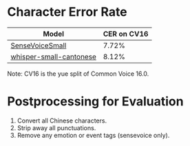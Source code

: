 # Character Error Rate
| Model           | CER on CV16 |
|-----------------|-------|
| [SenseVoiceSmall](https://huggingface.co/FunAudioLLM/SenseVoiceSmall) | 7.72% |
| [whisper-small-cantonese](https://huggingface.co/alvanlii/whisper-small-cantonese)   | 8.12% |

Note: CV16 is the yue split of Common Voice 16.0.

# Postprocessing for Evaluation

1. Convert all Chinese characters.
2. Strip away all punctuations.
3. Remove any emotion or event tags (sensevoice only).
